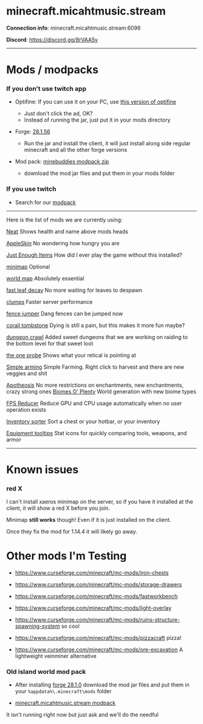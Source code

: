 # minecraft.micahtmusic.stream

**Connection info**: minecraft.micahtmusic.stream:6096

**Discord**: https://discord.gg/8rVAA5v

---

# Mods / modpacks

### If you don't use twitch app

- Optifine: If you can use it on your PC, use [this version of optifine](https://optifine.net/adloadx?f=preview_OptiFine_1.14.2_HD_U_F1_pre15.jar&x=c086)
  - Just don't click the ad, OK?
  - Instead of running the jar, just put it in your mods directory

- Forge: [28.1.56](https://files.minecraftforge.net/maven/net/minecraftforge/forge/1.14.4-28.1.56/forge-1.14.4-28.1.56-installer.jar)
  - Run the jar and install the client, it will just install along side regular minecraft and all the other forge versions

- Mod pack: [minebuddies modpack zip](https://raw.githubusercontent.com/micahlagrange/minecraft.micahtmusic.stream/master/modpacks/minebuddies-modpack.zip)
  - download the mod jar files and put them in your mods folder

### If you use twitch

- Search for our [modpack](https://www.curseforge.com/minecraft/modpacks/minebuddies)

---

Here is the list of mods we are currently using:

[Neat](https://www.curseforge.com/minecraft/mc-mods/neat/)
Shows health and name above mods heads

[AppleSkin](https://www.curseforge.com/minecraft/mc-mods/appleskin/)
No wondering how hungry you are 

[Just Enough Items](https://www.curseforge.com/minecraft/mc-mods/jei/)
How did I ever play the game without this installed?

[minimap](http://chocolateminecraft.com/minimapdownload.php)
Optional

[world map](https://www.curseforge.com/minecraft/mc-mods/xaeros-world-map/)
Absolutely essential

[fast leaf decay](https://www.curseforge.com/minecraft/mc-mods/fast-leaf-decay/)
No more waiting for leaves to despawn

[clumps](https://www.curseforge.com/minecraft/mc-mods/clumps/)
Faster server performance

[fence jumper](https://www.curseforge.com/minecraft/mc-mods/fence-jumper/)
Dang fences can be jumped now

[corail tombstone](https://www.curseforge.com/minecraft/mc-mods/corail-tombstone)
Dying is still a pain, but this makes it more fun maybe?

[dungeon crawl](https://www.curseforge.com/minecraft/mc-mods/dungeon-crawl/)
Added sweet dungeons that we are working on raiding to the bottom level for that sweet loot

[the one probe](https://www.curseforge.com/minecraft/mc-mods/the-one-probe)
Shows what your retical is pointing at

[Simple arming](https://www.curseforge.com/minecraft/mc-mods/simple-farming)
Simple Farming. Right click to harvest and there are new veggies and shit

[Apotheosis](https://www.curseforge.com/minecraft/mc-mods/apotheosis/)
No more restrictions on enchantments, new enchantments, crazy strong ones
[Biomes O' Plenty](https://www.curseforge.com/minecraft/mc-mods/biomes-o-plenty)
World generation with new biome types

[FPS Reducer](https://www.curseforge.com/minecraft/mc-mods/fps-reducer)
Reduce GPU and CPU usage automatically when no user operation exists

[Inventory sorter](https://www.curseforge.com/minecraft/mc-mods/inventory-sorter)
Sort a chest or your hotbar, or your inventory

[Equipment tooltips](https://www.curseforge.com/minecraft/mc-mods/equipment-tooltips)
Stat icons for quickly comparing tools, weapons, and armor


---

# Known issues

### red X

I can't install xaeros minimap on the server, so if you have it installed at the client, it will show a red X before you join.

Minimap **still works** though! Even if it is just installed on the client.

Once they fix the mod for 1.14.4 it will likely go away.



# Other mods I'm Testing

  - https://www.curseforge.com/minecraft/mc-mods/iron-chests

  - https://www.curseforge.com/minecraft/mc-mods/storage-drawers

  - https://www.curseforge.com/minecraft/mc-mods/fastworkbench

  - https://www.curseforge.com/minecraft/mc-mods/light-overlay

  - https://www.curseforge.com/minecraft/mc-mods/ruins-structure-spawning-system
so cool

  - https://www.curseforge.com/minecraft/mc-mods/pizzacraft
pizza!

  - https://www.curseforge.com/minecraft/mc-mods/ore-excavation
A lightweight veinminer alternative




### Old island world mod pack

- After installing [forge 28.1.0](https://files.minecraftforge.net/maven/net/minecraftforge/forge/1.14.4-28.1.0/forge-1.14.4-28.1.0-installer.jar) download the mod jar files and put them in your `%appdata%\.minecraft\mods` folder

- [minecraft.micahtmusic.stream modpack](https://raw.githubusercontent.com/micahlagrange/minecraft.micahtmusic.stream/master/modpacks/minecraft.micahtmusic.stream-mods.rar)

It isn't running right now but just ask and we'll do the needful
